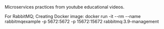 Microservices practices from youtube educational videos.

For RabbitMQ;
Creating Docker image:
docker run -it --rm --name rabbitmqexample -p 5672:5672 -p 15672:15672 rabbitmq:3.9-management
